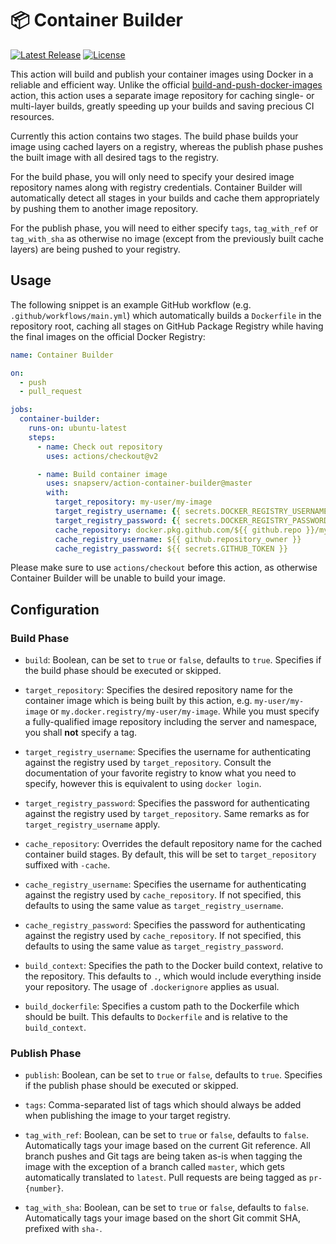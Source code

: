 # :package: Container Builder

[![Latest Release](https://img.shields.io/github/v/release/snapserv/action-container-builder)](https://github.com/snapserv/action-container-builder/releases)
[![License](https://img.shields.io/github/license/snapserv/action-container-builder)](https://github.com/snapserv/action-container-builder/blob/master/LICENSE)

This action will build and publish your container images using Docker in
a reliable and efficient way. Unlike the official
[build-and-push-docker-images](https://github.com/marketplace/actions/build-and-push-docker-images)
action, this action uses a separate image repository for caching single-
or multi-layer builds, greatly speeding up your builds and saving
precious CI resources.

Currently this action contains two stages. The build phase builds your
image using cached layers on a registry, whereas the publish phase
pushes the built image with all desired tags to the registry.

For the build phase, you will only need to specify your desired image
repository names along with registry credentials. Container Builder will
automatically detect all stages in your builds and cache them
appropriately by pushing them to another image repository.

For the publish phase, you will need to either specify `tags`,
`tag_with_ref` or `tag_with_sha` as otherwise no image (except from the
previously built cache layers) are being pushed to your registry.

## Usage

The following snippet is an example GitHub workflow (e.g.
`.github/workflows/main.yml`) which automatically builds a `Dockerfile`
in the repository root, caching all stages on GitHub Package Registry
while having the final images on the official Docker Registry:

```yaml
name: Container Builder

on:
  - push
  - pull_request

jobs:
  container-builder:
    runs-on: ubuntu-latest
    steps:
      - name: Check out repository
        uses: actions/checkout@v2

      - name: Build container image
        uses: snapserv/action-container-builder@master
        with:
          target_repository: my-user/my-image
          target_registry_username: {{ secrets.DOCKER_REGISTRY_USERNAME }}
          target_registry_password: {{ secrets.DOCKER_REGISTRY_PASSWORD }}
          cache_repository: docker.pkg.github.com/${{ github.repo }}/my-image
          cache_registry_username: ${{ github.repository_owner }}
          cache_registry_password: ${{ secrets.GITHUB_TOKEN }}
```

Please make sure to use `actions/checkout` before this action, as
otherwise Container Builder will be unable to build your image.

## Configuration

### Build Phase

- `build`: Boolean, can be set to `true` or `false`, defaults to `true`.
  Specifies if the build phase should be executed or skipped.

- `target_repository`: Specifies the desired repository name for the
  container image which is being built by this action, e.g.
  `my-user/my-image` or `my.docker.registry/my-user/my-image`. While you
  must specify a fully-qualified image repository including the server
  and namespace, you shall **not** specify a tag.

- `target_registry_username`: Specifies the username for authenticating
  against the registry used by `target_repository`. Consult the
  documentation of your favorite registry to know what you need to
  specify, however this is equivalent to using `docker login`.

- `target_registry_password`: Specifies the password for authenticating
  against the registry used by `target_repository`. Same remarks as for
  `target_registry_username` apply.

- `cache_repository`: Overrides the default repository name for the
  cached container build stages. By default, this will be set to
  `target_repository` suffixed with `-cache`.

- `cache_registry_username`: Specifies the username for authenticating
  against the registry used by `cache_repository`. If not specified,
  this defaults to using the same value as `target_registry_username`.

- `cache_registry_password`: Specifies the password for authenticating
  against the registry used by `cache_repository`. If not specified,
  this defaults to using the same value as `target_registry_password`.

- `build_context`: Specifies the path to the Docker build context,
  relative to the repository. This defaults to `.`, which would include
  everything inside your repository. The usage of `.dockerignore`
  applies as usual.

- `build_dockerfile`: Specifies a custom path to the Dockerfile which
  should be built. This defaults to `Dockerfile` and is relative to the
  `build_context`.

### Publish Phase

- `publish`: Boolean, can be set to `true` or `false`, defaults to
  `true`. Specifies if the publish phase should be executed or skipped.

- `tags`: Comma-separated list of tags which should always be added when
  publishing the image to your target registry.

- `tag_with_ref`: Boolean, can be set to `true` or `false`, defaults to
  `false`. Automatically tags your image based on the current Git
  reference. All branch pushes and Git tags are being taken as-is when
  tagging the image with the exception of a branch called `master`,
  which gets automatically translated to `latest`. Pull requests are
  being tagged as `pr-{number}`.

- `tag_with_sha`: Boolean, can be set to `true` or `false`, defaults to
  `false`. Automatically tags your image based on the short Git
  commit SHA, prefixed with `sha-`.

